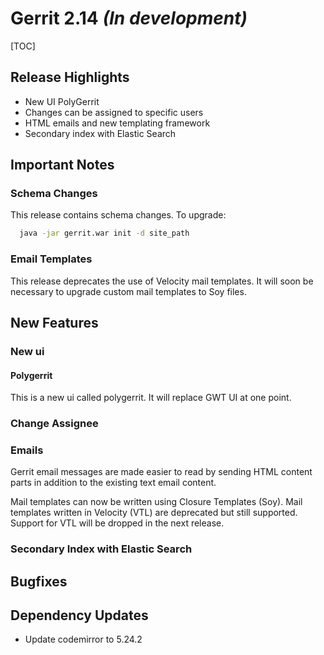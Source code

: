 # Gerrit 2.14 *(In development)*

[TOC]

## Release Highlights

* New UI PolyGerrit
* Changes can be assigned to specific users
* HTML emails and new templating framework
* Secondary index with Elastic Search

## Important Notes

### Schema Changes

This release contains schema changes. To upgrade:

``` sh
  java -jar gerrit.war init -d site_path
```

### Email Templates

This release deprecates the use of Velocity mail templates. It will soon
be necessary to upgrade custom mail templates to Soy files.

## New Features

### New ui

#### Polygerrit

This is a new ui called polygerrit. It will replace GWT UI at one point.

### Change Assignee

### Emails

Gerrit email messages are made easier to read by sending HTML content parts in
addition to the existing text email content.

Mail templates can now be written using Closure Templates (Soy). Mail templates
written in Velocity (VTL) are deprecated but still supported. Support for VTL
will be dropped in the next release.

### Secondary Index with Elastic Search

## Bugfixes

## Dependency Updates

* Update codemirror to 5.24.2
